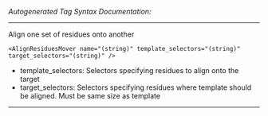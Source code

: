 _Autogenerated Tag Syntax Documentation:_

---
Align one set of residues onto another

```
<AlignResiduesMover name="(string)" template_selectors="(string)" target_selectors="(string)" />
```

-   template_selectors: Selectors specifying residues to align onto the target
-   target_selectors: Selectors specifying residues where template should be aligned. Must be same size as template

---
